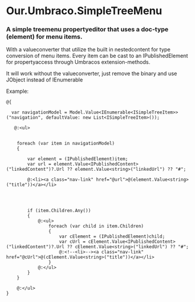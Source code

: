 # Our.Umbraco.SimpleTreeMenu

### A simple treemenu propertyeditor that uses a doc-type (element) for menu items.

With a valueconverter that utilize the built in nestedcontent for type conversion of menu items.
Every item can be cast to an IPublishedElement for propertyaccess through Umbracos extension-methods.

It will work without the valueconverter, just remove the binary and use JObject instead of IEnumerable<ISimpleTreeItem>


Example:


```
@{

  var navigationModel = Model.Value<IEnumerable<ISimpleTreeItem>>("navigation", defaultValue: new List<ISimpleTreeItem>());
  
   @:<ul>


    foreach (var item in navigationModel)
    {

        var element = (IPublishedElement)item;
        var url = element.Value<IPublishedContent>("linkedContent")?.Url ?? element.Value<string>("linkedUrl") ?? "#";

        @:<li><a class="nav-link" href="@url">@(element.Value<string>("title"))</a></li>




        if (item.Children.Any())
        {
            @:<ul>
                foreach (var child in item.Children)
                {
                    var cElement = (IPublishedElement)child;
                    var cUrl = cElement.Value<IPublishedContent>("linkedContent")?.Url ?? cElement.Value<string>("linkedUrl") ?? "#";
                    @:<!--<li>--><a class="nav-link" href="@cUrl">@(cElement.Value<string>("title"))</a></li>
                }
            @:</ul>
        }
    }

    @:</ul>
}
```
